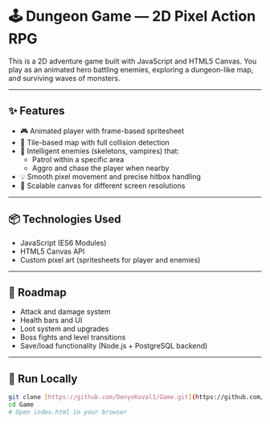 # 🕹️ Dungeon Game — 2D Pixel Action RPG

This is a 2D adventure game built with JavaScript and HTML5 Canvas. You play as an animated hero battling enemies, exploring a dungeon-like map, and surviving waves of monsters.

---

## ✨ Features

- 🎮 Animated player with frame-based spritesheet
- 🧱 Tile-based map with full collision detection
- 🧟 Intelligent enemies (skeletons, vampires) that:
  - Patrol within a specific area
  - Aggro and chase the player when nearby
- 💡 Smooth pixel movement and precise hitbox handling
- 🔄 Scalable canvas for different screen resolutions

---

## 📦 Technologies Used

- JavaScript (ES6 Modules)
- HTML5 Canvas API
- Custom pixel art (spritesheets for player and enemies)

---

## 🚀 Roadmap

- Attack and damage system
- Health bars and UI
- Loot system and upgrades
- Boss fights and level transitions
- Save/load functionality (Node.js + PostgreSQL backend)

---

## 📂 Run Locally

```bash
git clone [https://github.com/DenysKoval1/Game.git](https://github.com/KovalDenys1/Dungeon_game.git)
cd Game
# Open index.html in your browser
